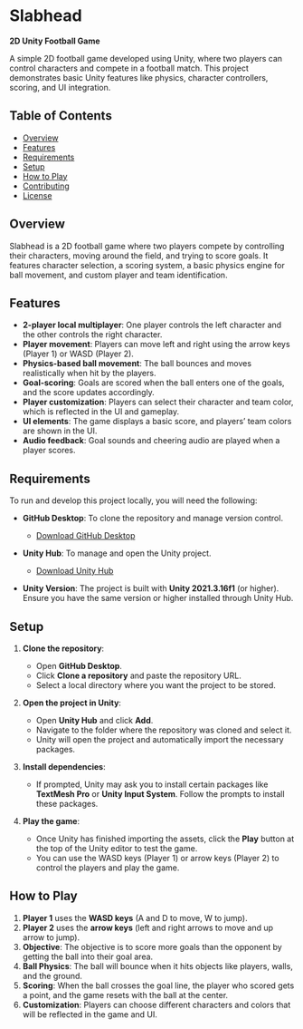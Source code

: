 # Slabhead
**2D Unity Football Game**

A simple 2D football game developed using Unity, where two players can control characters and compete in a football match. This project demonstrates basic Unity features like physics, character controllers, scoring, and UI integration.

## Table of Contents
- [Overview](#overview)
- [Features](#features)
- [Requirements](#requirements)
- [Setup](#setup)
- [How to Play](#how-to-play)
- [Contributing](#contributing)
- [License](#license)

## Overview

Slabhead is a 2D football game where two players compete by controlling their characters, moving around the field, and trying to score goals. It features character selection, a scoring system, a basic physics engine for ball movement, and custom player and team identification.

## Features
- **2-player local multiplayer**: One player controls the left character and the other controls the right character.
- **Player movement**: Players can move left and right using the arrow keys (Player 1) or WASD (Player 2).
- **Physics-based ball movement**: The ball bounces and moves realistically when hit by the players.
- **Goal-scoring**: Goals are scored when the ball enters one of the goals, and the score updates accordingly.
- **Player customization**: Players can select their character and team color, which is reflected in the UI and gameplay.
- **UI elements**: The game displays a basic score, and players’ team colors are shown in the UI.
- **Audio feedback**: Goal sounds and cheering audio are played when a player scores.

## Requirements
To run and develop this project locally, you will need the following:

- **GitHub Desktop**: To clone the repository and manage version control.
  - [Download GitHub Desktop](https://desktop.github.com/)
  
- **Unity Hub**: To manage and open the Unity project.
  - [Download Unity Hub](https://unity3d.com/get-unity/download)

- **Unity Version**: The project is built with **Unity 2021.3.16f1** (or higher). Ensure you have the same version or higher installed through Unity Hub.

## Setup

1. **Clone the repository**:
    - Open **GitHub Desktop**.
    - Click **Clone a repository** and paste the repository URL.
    - Select a local directory where you want the project to be stored.

2. **Open the project in Unity**:
    - Open **Unity Hub** and click **Add**.
    - Navigate to the folder where the repository was cloned and select it.
    - Unity will open the project and automatically import the necessary packages.

3. **Install dependencies**:
    - If prompted, Unity may ask you to install certain packages like **TextMesh Pro** or **Unity Input System**. Follow the prompts to install these packages.

4. **Play the game**:
    - Once Unity has finished importing the assets, click the **Play** button at the top of the Unity editor to test the game.
    - You can use the WASD keys (Player 1) or arrow keys (Player 2) to control the players and play the game.

## How to Play

1. **Player 1** uses the **WASD keys** (A and D to move, W to jump).
2. **Player 2** uses the **arrow keys** (left and right arrows to move and up arrow to jump).
3. **Objective**: The objective is to score more goals than the opponent by getting the ball into their goal area.
4. **Ball Physics**: The ball will bounce when it hits objects like players, walls, and the ground.
5. **Scoring**: When the ball crosses the goal line, the player who scored gets a point, and the game resets with the ball at the center.
6. **Customization**: Players can choose different characters and colors that will be reflected in the game and UI.

